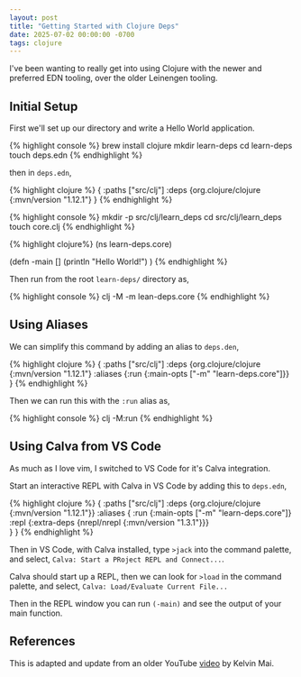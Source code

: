 ```yaml
---
layout: post
title: "Getting Started with Clojure Deps"
date: 2025-07-02 00:00:00 -0700
tags: clojure
---
```


I've been wanting to really get into using Clojure with the newer and preferred
EDN tooling, over the older Leinengen tooling.


## Initial Setup ##

First we'll set up our directory and write a Hello World application.

{% highlight console %}
brew install clojure 
mkdir learn-deps
cd learn-deps
touch deps.edn
{% endhighlight %}

then in `deps.edn`,

{% highlight clojure %}
{
  :paths ["src/clj"]
  :deps {org.clojure/clojure {:mvn/version "1.12.1"}
}
{% endhighlight %}

{% highlight console %}
mkdir -p src/clj/learn_deps
cd src/clj/learn_deps
touch core.clj
{% endhighlight %}

{% highlight clojure%}
(ns learn-deps.core)

(defn -main []
  (println "Hello World!")
)
{% endhighlight %}

Then run from the root `learn-deps/` directory as,

{% highlight console %}
clj -M -m lean-deps.core
{% endhighlight %}


## Using Aliases ##

We can simplify this command by adding an alias to `deps.den`,

{% highlight clojure %}
{
  :paths ["src/clj"]
  :deps {org.clojure/clojure {:mvn/version "1.12.1"}
  :aliases {:run {:main-opts ["-m" "learn-deps.core"]}}
}
{% endhighlight %}

Then we can run this with the `:run` alias as,

{% highlight console %}
clj -M:run
{% endhighlight %}


## Using Calva from VS Code ##

As much as I love vim, I switched to VS Code for it's Calva integration.

Start an interactive REPL with Calva in VS Code by adding this to `deps.edn`,

{% highlight clojure %}
{
  :paths ["src/clj"]
  :deps {org.clojure/clojure {:mvn/version "1.12.1"}}
  :aliases {
    :run {:main-opts ["-m" "learn-deps.core"]}
    :repl {:extra-deps {nrepl/nrepl {:mvn/version "1.3.1"}}}       
  }
} 
{% endhighlight %}

Then in VS Code, with Calva installed, type `>jack` into the command palette,
and select, `Calva: Start a PRoject REPL and Connect...`.

Calva should start up a REPL, then we can look for `>load` in the command palette,
and select, `Calva: Load/Evaluate Current File...`

Then in the REPL window you can run `(-main)` and see the output of your main function.


## References ##

This is adapted and update from an older YouTube [video](https://www.youtube.com/watch?v=J9m71iuSvlE) by Kelvin Mai.
